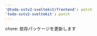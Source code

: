 ```yaml
---
'@todo-sstv2-sveltekit/frontend': patch
'todo-sstv2-sveltekit': patch
---
```


chore: 依存パッケージを更新します
